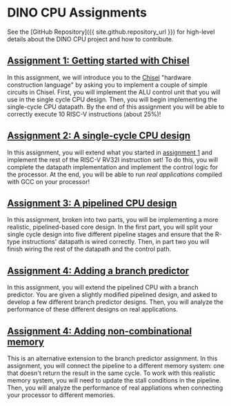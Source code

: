 ---
---

# DINO CPU Assignments

See the [GitHub Repository]({{ site.github.repository_url }}) for high-level details about the DINO CPU project and how to contribute.

## [Assignment 1: Getting started with Chisel](assignments/assignment-1.md)

In this assignment, we will introduce you to the [Chisel](https://www.chisel-lang.org/) "hardware construction language" by asking you to implement a couple of simple circuits in Chisel.
First, you will implement the ALU control unit that you will use in the single cycle CPU design.
Then, you will begin implementing the single-cycle CPU datapath.
By the end of this assignment you will be able to correctly execute 10 RISC-V instructions (about 25%)!

## [Assignment 2: A single-cycle CPU design](assignments/assignment-2.md)

In this assignment, you will extend what you started in [assignment 1](assignments/assignment-1.md) and implement the rest of the RISC-V RV32I instruction set!
To do this, you will complete the datapath implementation and implement the control logic for the processor.
At the end, you will be able to run *real applications* compiled with GCC on your processor!

## [Assignment 3: A pipelined CPU design](assignments/assignment-3.md)

In this assignment, broken into two parts, you will be implementing a more realistic, pipelined-based core design.
In the first part, you will split your single cycle design into five different pipeline stages and ensure that the R-type instructions' datapath is wired correctly.
Then, in part two you will finish wiring the rest of the datapath and the control path.

## [Assignment 4: Adding a branch predictor](assignments/assignment-4-bp.md)

In this assignment, you will extend the pipelined CPU with a branch predictor.
You are given a slightly modified pipelined design, and asked to develop a few different branch predictor designs.
Then, you will analyze the performance of these different designs on real applications.

## [Assignment 4: Adding non-combinational memory](assignments/assignment-4-nc.md)

This is an alternative extension to the branch predictor assignment.
In this assignment, you will connect the pipeline to a different memory system: one that doesn't return the result in the same cycle.
To work with this realistic memory system, you will need to update the stall conditions in the pipeline.
Then, you will analyze the performance of real appliations when connecting your processor to different memories.
